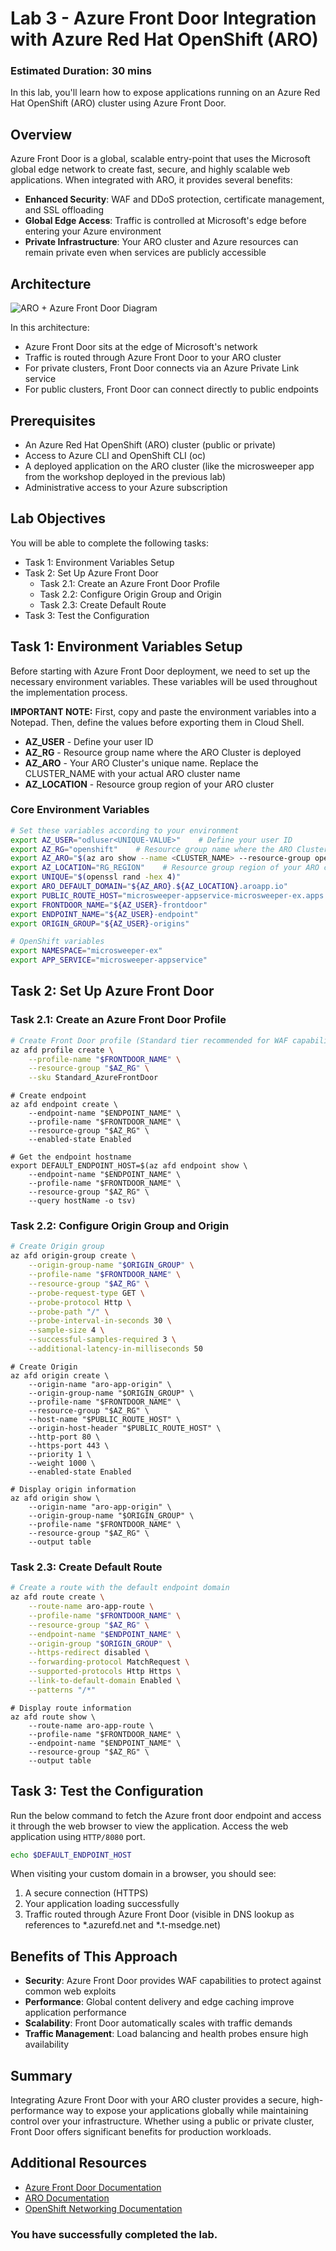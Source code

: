 # Lab 3 - Azure Front Door Integration with Azure Red Hat OpenShift (ARO)

### Estimated Duration: 30 mins

In this lab, you'll learn how to expose applications running on an Azure Red Hat OpenShift (ARO) cluster using Azure Front Door.

## Overview

Azure Front Door is a global, scalable entry-point that uses the Microsoft global edge network to create fast, secure, and highly scalable web applications. When integrated with ARO, it provides several benefits:

* **Enhanced Security**: WAF and DDoS protection, certificate management, and SSL offloading
* **Global Edge Access**: Traffic is controlled at Microsoft's edge before entering your Azure environment
* **Private Infrastructure**: Your ARO cluster and Azure resources can remain private even when services are publicly accessible

## Architecture

![ARO + Azure Front Door Diagram](../media/aro-frontdoor.png)

In this architecture:
- Azure Front Door sits at the edge of Microsoft's network
- Traffic is routed through Azure Front Door to your ARO cluster
- For private clusters, Front Door connects via an Azure Private Link service
- For public clusters, Front Door can connect directly to public endpoints

## Prerequisites

- An Azure Red Hat OpenShift (ARO) cluster (public or private)
- Access to Azure CLI and OpenShift CLI (oc)
- A deployed application on the ARO cluster (like the microsweeper app from the workshop deployed in the previous lab)
- Administrative access to your Azure subscription

## Lab Objectives

You will be able to complete the following tasks:

- Task 1: Environment Variables Setup
- Task 2: Set Up Azure Front Door
  - Task 2.1: Create an Azure Front Door Profile
  - Task 2.2: Configure Origin Group and Origin
  - Task 2.3: Create Default Route
- Task 3: Test the Configuration

## Task 1: Environment Variables Setup

Before starting with Azure Front Door deployment, we need to set up the necessary environment variables. These variables will be used throughout the implementation process.

**IMPORTANT NOTE:** First, copy and paste the environment variables into a Notepad. Then, define the values before exporting them in Cloud Shell.

- **AZ_USER** - Define your user ID
- **AZ_RG** - Resource group name where the ARO Cluster is deployed
- **AZ_ARO** - Your ARO Cluster's unique name. Replace the CLUSTER_NAME with your actual ARO cluster name
- **AZ_LOCATION** - Resource group region of your ARO cluster

### Core Environment Variables

```bash
# Set these variables according to your environment
export AZ_USER="odluser<UNIQUE-VALUE>"    # Define your user ID        
export AZ_RG="openshift"    # Resource group name where the ARO Cluster is deployed                
export AZ_ARO="$(az aro show --name <CLUSTER_NAME> --resource-group openshift --query "apiserverProfile.url" --output tsv | sed -E 's|https://api\.([^.]+)\..*|\1|')"    # Your ARO Cluster's unique name. Replace the CLUSTER_NAME with your actual ARO cluster name
export AZ_LOCATION="RG_REGION"    # Resource group region of your ARO cluster                 
export UNIQUE="$(openssl rand -hex 4)"      
export ARO_DEFAULT_DOMAIN="${AZ_ARO}.${AZ_LOCATION}.aroapp.io"
export PUBLIC_ROUTE_HOST="microsweeper-appservice-microsweeper-ex.apps.${ARO_DEFAULT_DOMAIN}"
export FRONTDOOR_NAME="${AZ_USER}-frontdoor"
export ENDPOINT_NAME="${AZ_USER}-endpoint"
export ORIGIN_GROUP="${AZ_USER}-origins"

# OpenShift variables
export NAMESPACE="microsweeper-ex"             
export APP_SERVICE="microsweeper-appservice" 
```

## Task 2: Set Up Azure Front Door

### Task 2.1: Create an Azure Front Door Profile

```bash
# Create Front Door profile (Standard tier recommended for WAF capabilities)
az afd profile create \
    --profile-name "$FRONTDOOR_NAME" \
    --resource-group "$AZ_RG" \
    --sku Standard_AzureFrontDoor
```

```
# Create endpoint
az afd endpoint create \
    --endpoint-name "$ENDPOINT_NAME" \
    --profile-name "$FRONTDOOR_NAME" \
    --resource-group "$AZ_RG" \
    --enabled-state Enabled
```

```
# Get the endpoint hostname
export DEFAULT_ENDPOINT_HOST=$(az afd endpoint show \
    --endpoint-name "$ENDPOINT_NAME" \
    --profile-name "$FRONTDOOR_NAME" \
    --resource-group "$AZ_RG" \
    --query hostName -o tsv)
```

### Task 2.2: Configure Origin Group and Origin

```bash
# Create Origin group 
az afd origin-group create \
    --origin-group-name "$ORIGIN_GROUP" \
    --profile-name "$FRONTDOOR_NAME" \
    --resource-group "$AZ_RG" \
    --probe-request-type GET \
    --probe-protocol Http \
    --probe-path "/" \
    --probe-interval-in-seconds 30 \
    --sample-size 4 \
    --successful-samples-required 3 \
    --additional-latency-in-milliseconds 50
```

```
# Create Origin
az afd origin create \
    --origin-name "aro-app-origin" \
    --origin-group-name "$ORIGIN_GROUP" \
    --profile-name "$FRONTDOOR_NAME" \
    --resource-group "$AZ_RG" \
    --host-name "$PUBLIC_ROUTE_HOST" \
    --origin-host-header "$PUBLIC_ROUTE_HOST" \
    --http-port 80 \
    --https-port 443 \
    --priority 1 \
    --weight 1000 \
    --enabled-state Enabled
```

```
# Display origin information
az afd origin show \
    --origin-name "aro-app-origin" \
    --origin-group-name "$ORIGIN_GROUP" \
    --profile-name "$FRONTDOOR_NAME" \
    --resource-group "$AZ_RG" \
    --output table
```

### Task 2.3: Create Default Route

```bash
# Create a route with the default endpoint domain
az afd route create \
    --route-name aro-app-route \
    --profile-name "$FRONTDOOR_NAME" \
    --resource-group "$AZ_RG" \
    --endpoint-name "$ENDPOINT_NAME" \
    --origin-group "$ORIGIN_GROUP" \
    --https-redirect disabled \
    --forwarding-protocol MatchRequest \
    --supported-protocols Http Https \
    --link-to-default-domain Enabled \
    --patterns "/*"
```

```
# Display route information
az afd route show \
    --route-name aro-app-route \
    --profile-name "$FRONTDOOR_NAME" \
    --endpoint-name "$ENDPOINT_NAME" \
    --resource-group "$AZ_RG" \
    --output table
```

## Task 3: Test the Configuration

Run the below command to fetch the Azure front door endpoint and access it through the web browser to view the application. Access the web application using `HTTP/8080` port.

```bash
echo $DEFAULT_ENDPOINT_HOST
```

When visiting your custom domain in a browser, you should see:
1. A secure connection (HTTPS)
2. Your application loading successfully
3. Traffic routed through Azure Front Door (visible in DNS lookup as references to *.azurefd.net and *.t-msedge.net)

## Benefits of This Approach

- **Security**: Azure Front Door provides WAF capabilities to protect against common web exploits
- **Performance**: Global content delivery and edge caching improve application performance
- **Scalability**: Front Door automatically scales with traffic demands
- **Traffic Management**: Load balancing and health probes ensure high availability

## Summary

Integrating Azure Front Door with your ARO cluster provides a secure, high-performance way to expose your applications globally while maintaining control over your infrastructure. Whether using a public or private cluster, Front Door offers significant benefits for production workloads.

## Additional Resources

- [Azure Front Door Documentation](https://learn.microsoft.com/en-us/azure/frontdoor/)
- [ARO Documentation](https://learn.microsoft.com/en-us/azure/openshift/)
- [OpenShift Networking Documentation](https://docs.openshift.com/container-platform/latest/networking/understanding-networking.html)

### You have successfully completed the lab.
